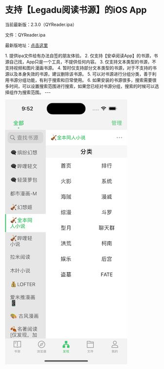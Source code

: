 # 支持【Legadu阅读书源】的iOS App
<p>当前最新版：2.3.0（QYReader.ipa）</p>
<p>文件：QYReader.ipa</p>
<p>最新版地址：<a href="https://raw.githubusercontent.com/chance168/YueDu-For-iOS/master/QYReader.ipa">点击这里</a></p>
1. 提供ipa文件给有办法自签的朋友体验。
2. 仅支持【安卓阅读App】的书源，书源自己找，App只是一个工具，不提供任何内容。
3. 仅支持文本类型的书源，不支持视频和图片漫画书源。
4. 暂时仅支持部分文本类型的书源，对于不支持的书源以及本身失效的书源，建议删除该书源。
5. 可以对书源进行分组分类，善于利用书源分组功能，有利于搜索和日常使用。
6. 如果安装的书源很多，搜索需要很多时间，可以设置搜索范围进行搜索，如果您已经对书源分组，搜索的时候可以选择组作为搜索范围。
---

![screenshoot](https://github.com/chance168/YueDu-For-iOS/blob/master/screenshoot.png)

